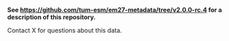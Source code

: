 **See https://github.com/tum-esm/em27-metadata/tree/v2.0.0-rc.4 for a description of this repository.**

Contact X for questions about this data.
